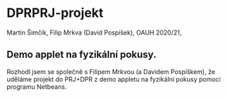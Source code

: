 # DPRPRJ-projekt
 Martin Šimčík, Filip Mrkva (David Pospíšek), OAUH 2020/21,
## Demo applet na fyzikální pokusy.
 Rozhodl jsem se společně s Filipem Mrkvou (a Davidem Pospíškem), že uděláme projekt do PRJ+DPR z demo appletu na fyzikální pokusy pomocí programu Netbeans.

